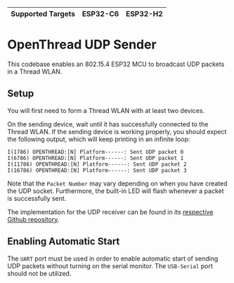 | Supported Targets | ESP32-C6 | ESP32-H2 |
| ----------------- | -------- | -------- |

# OpenThread UDP Sender

This codebase enables an 802.15.4 ESP32 MCU to broadcast UDP packets in a Thread WLAN.

## Setup

You will first need to form a Thread WLAN with at least two devices.

On the sending device, wait until it has successfully connected to the Thread WLAN. If the sending device is working properly, you should expect the following output, which will keep printing in an infinite loop:
```
I(1786) OPENTHREAD:[N] Platform------: Sent UDP packet 0
I(6786) OPENTHREAD:[N] Platform------: Sent UDP packet 1
I(11786) OPENTHREAD:[N] Platform------: Sent UDP packet 2
I(16786) OPENTHREAD:[N] Platform------: Sent UDP packet 3
```

Note that the `Packet Number` may vary depending on when you have created the UDP socket. Furthermore, the built-in LED will flash whenever a packet is successfully sent.

The implementation for the UDP receiver can be found in its [respective Github repository](https://github.com/UCSC-CSE299A/ot-receive).

## Enabling Automatic Start

The `UART` port must be used in order to enable automatic start of sending UDP packets without turning on the serial monitor. The `USB-Serial` port should not be utilized.
